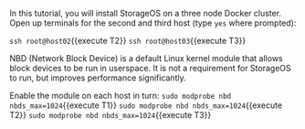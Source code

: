 In this tutorial, you will install StorageOS on a three node Docker cluster.
Open up terminals for the second and third host (type `yes` where prompted):

`ssh root@host02`{{execute T2}}
`ssh root@host03`{{execute T3}}

NBD (Network Block Device) is a default Linux kernel module that allows block
devices to be run in userspace. It is not a requirement for StorageOS to run,
but improves performance significantly.

Enable the module on each host in turn:
`sudo modprobe nbd nbds_max=1024`{{execute T1}}
`sudo modprobe nbd nbds_max=1024`{{execute T2}}
`sudo modprobe nbd nbds_max=1024`{{execute T3}}
